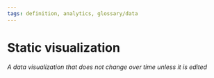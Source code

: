 ```yaml
---
tags: definition, analytics, glossary/data
---
```

#  Static visualization
*A data visualization that does not change over time unless it is edited*